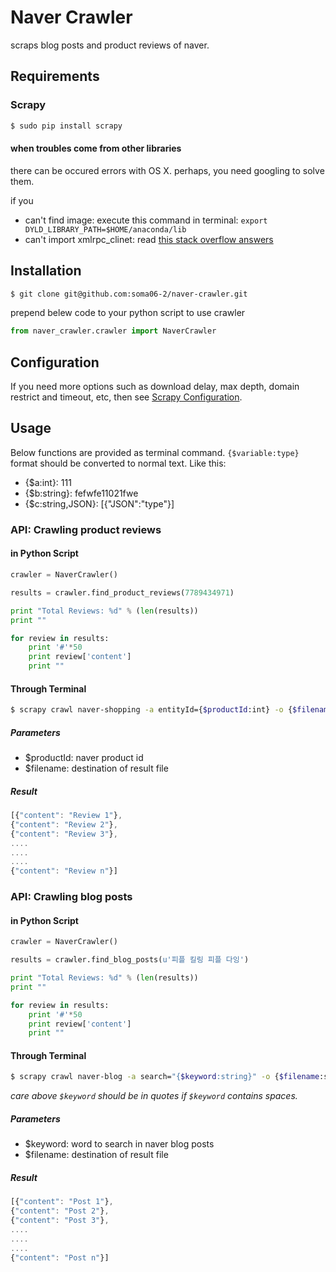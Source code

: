 # Naver Crawler

scraps blog posts and product reviews of naver.

## Requirements

### Scrapy

```sh
$ sudo pip install scrapy
```

#### when troubles come from other libraries

there can be occured errors with OS X. perhaps, you need googling to solve them.

if you

* can't find image: execute this command in terminal: `export DYLD_LIBRARY_PATH=$HOME/anaconda/lib`
* can't import xmlrpc_clinet: read [this stack overflow answers](http://stackoverflow.com/questions/30964836/scrapy-throws-importerror-cannot-import-name-xmlrpc-client)

## Installation

```sh
$ git clone git@github.com:soma06-2/naver-crawler.git
```

prepend belew code to your python script to use crawler

```py
from naver_crawler.crawler import NaverCrawler
```

## Configuration

If you need more options such as download delay, max depth, domain restrict and timeout, etc, then see [Scrapy Configuration](http://doc.scrapy.org/en/master/topics/settings.html).

## Usage

Below functions are provided as terminal command. `{$variable:type}` format should be converted to normal text. Like this:

* {$a:int}: 111
* {$b:string}: fefwfe11021fwe
* {$c:string,JSON}: [{"JSON":"type"}]

### API: Crawling product reviews

#### in Python Script

```py
crawler = NaverCrawler()

results = crawler.find_product_reviews(7789434971)

print "Total Reviews: %d" % (len(results))
print ""

for review in results:
    print '#'*50
    print review['content']
    print ""
```

#### Through Terminal

```sh
$ scrapy crawl naver-shopping -a entityId={$productId:int} -o {$filename:string}
```

##### Parameters

* $productId: naver product id
* $filename: destination of result file

##### Result

```js
[{"content": "Review 1"},
{"content": "Review 2"},
{"content": "Review 3"},
....
....
....
{"content": "Review n"}]
```

### API: Crawling blog posts

#### in Python Script

```py
crawler = NaverCrawler()

results = crawler.find_blog_posts(u'피플 킬링 피플 다잉')

print "Total Reviews: %d" % (len(results))
print ""

for review in results:
    print '#'*50
    print review['content']
    print ""
```

#### Through Terminal

```sh
$ scrapy crawl naver-blog -a search="{$keyword:string}" -o {$filename:string}
```

*care above `$keyword` should be in quotes if `$keyword` contains spaces.*

##### Parameters

* $keyword: word to search in naver blog posts
* $filename: destination of result file

##### Result

```js
[{"content": "Post 1"},
{"content": "Post 2"},
{"content": "Post 3"},
....
....
....
{"content": "Post n"}]
```